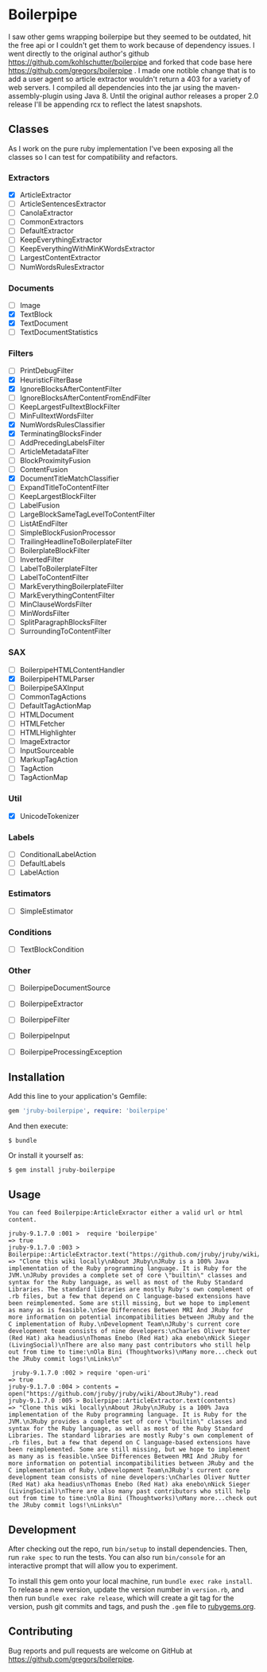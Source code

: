 # Boilerpipe

I saw other gems wrapping boilerpipe but they seemed to be outdated, hit the free api or I couldn't get them to work because of dependency issues. I went directly to the original author's github https://github.com/kohlschutter/boilerpipe and forked that code base here https://github.com/gregors/boilerpipe .  I made one notible change that is to add a user agent so article extractor wouldn't return a 403 for a variety of web servers. I compiled all dependencies into the jar using the maven-assembly-plugin using Java 8. Until the original author releases a proper 2.0 release I'll be appending rcx to reflect the latest snapshots.

## Classes

As I work on the pure ruby implementation I've been exposing all the classes so I can test for compatibility and refactors.

### Extractors

* [x] ArticleExtractor
* [ ] ArticleSentencesExtractor
* [ ] CanolaExtractor
* [ ] CommonExtractors
* [ ] DefaultExtractor
* [ ] KeepEverythingExtractor
* [ ] KeepEverythingWithMinKWordsExtractor
* [ ] LargestContentExtractor
* [ ] NumWordsRulesExtractor

### Documents

* [ ] Image
* [x] TextBlock
* [x] TextDocument
* [ ] TextDocumentStatistics

### Filters

* [ ] PrintDebugFilter
* [x] HeuristicFilterBase
* [x] IgnoreBlocksAfterContentFilter
* [ ] IgnoreBlocksAfterContentFromEndFilter
* [ ] KeepLargestFulltextBlockFilter
* [ ] MinFulltextWordsFilter
* [x] NumWordsRulesClassifier
* [x] TerminatingBlocksFinder
* [ ] AddPrecedingLabelsFilter
* [ ] ArticleMetadataFilter
* [ ] BlockProximityFusion
* [ ] ContentFusion
* [x] DocumentTitleMatchClassifier
* [ ] ExpandTitleToContentFilter
* [ ] KeepLargestBlockFilter
* [ ] LabelFusion
* [ ] LargeBlockSameTagLevelToContentFilter
* [ ] ListAtEndFilter
* [ ] SimpleBlockFusionProcessor
* [ ] TrailingHeadlineToBoilerplateFilter
* [ ] BoilerplateBlockFilter
* [ ] InvertedFilter
* [ ] LabelToBoilerplateFilter
* [ ] LabelToContentFilter
* [ ] MarkEverythingBoilerplateFilter
* [ ] MarkEverythingContentFilter
* [ ] MinClauseWordsFilter
* [ ] MinWordsFilter
* [ ] SplitParagraphBlocksFilter
* [ ] SurroundingToContentFilter

### SAX

* [ ] BoilerpipeHTMLContentHandler
* [x] BoilerpipeHTMLParser
* [ ] BoilerpipeSAXInput
* [ ] CommonTagActions
* [ ] DefaultTagActionMap
* [ ] HTMLDocument
* [ ] HTMLFetcher
* [ ] HTMLHighlighter
* [ ] ImageExtractor
* [ ] InputSourceable
* [ ] MarkupTagAction
* [ ] TagAction
* [ ] TagActionMap

### Util

* [x] UnicodeTokenizer

### Labels

* [ ] ConditionalLabelAction
* [ ] DefaultLabels
* [ ] LabelAction

### Estimators
* [ ] SimpleEstimator

### Conditions
* [ ] TextBlockCondition

### Other

* [ ] BoilerpipeDocumentSource
* [ ] BoilerpipeExtractor
* [ ] BoilerpipeFilter
* [ ] BoilerpipeInput
* [ ] BoilerpipeProcessingException



## Installation

Add this line to your application's Gemfile:

```ruby
gem 'jruby-boilerpipe', require: 'boilerpipe'
```

And then execute:

    $ bundle

Or install it yourself as:

    $ gem install jruby-boilerpipe

## Usage
    You can feed Boilerpipe:ArticleExractor either a valid url or html content.

    jruby-9.1.7.0 :001 >  require 'boilerpipe'
    => true
    jruby-9.1.7.0 :003 > Boilerpipe::ArticleExtractor.text("https://github.com/jruby/jruby/wiki/AboutJRuby")
    => "Clone this wiki locally\nAbout JRuby\nJRuby is a 100% Java implementation of the Ruby programming language. It is Ruby for the JVM.\nJRuby provides a complete set of core \"builtin\" classes and syntax for the Ruby language, as well as most of the Ruby Standard Libraries. The standard libraries are mostly Ruby's own complement of .rb files, but a few that depend on C language-based extensions have been reimplemented. Some are still missing, but we hope to implement as many as is feasible.\nSee Differences Between MRI And JRuby for more information on potential incompatibilities between JRuby and the C implementation of Ruby.\nDevelopment Team\nJRuby's current core development team consists of nine developers:\nCharles Oliver Nutter (Red Hat) aka headius\nThomas Enebo (Red Hat) aka enebo\nNick Sieger (LivingSocial)\nThere are also many past contributors who still help out from time to time:\nOla Bini (Thoughtworks)\nMany more...check out the JRuby commit logs!\nLinks\n"

     jruby-9.1.7.0 :002 > require 'open-uri'
    => true
    jruby-9.1.7.0 :004 > contents = open("https://github.com/jruby/jruby/wiki/AboutJRuby").read
    jruby-9.1.7.0 :005 > Boilerpipe::ArticleExtractor.text(contents)
    => "Clone this wiki locally\nAbout JRuby\nJRuby is a 100% Java implementation of the Ruby programming language. It is Ruby for the JVM.\nJRuby provides a complete set of core \"builtin\" classes and syntax for the Ruby language, as well as most of the Ruby Standard Libraries. The standard libraries are mostly Ruby's own complement of .rb files, but a few that depend on C language-based extensions have been reimplemented. Some are still missing, but we hope to implement as many as is feasible.\nSee Differences Between MRI And JRuby for more information on potential incompatibilities between JRuby and the C implementation of Ruby.\nDevelopment Team\nJRuby's current core development team consists of nine developers:\nCharles Oliver Nutter (Red Hat) aka headius\nThomas Enebo (Red Hat) aka enebo\nNick Sieger (LivingSocial)\nThere are also many past contributors who still help out from time to time:\nOla Bini (Thoughtworks)\nMany more...check out the JRuby commit logs!\nLinks\n"
    
## Development

After checking out the repo, run `bin/setup` to install dependencies. Then, run `rake spec` to run the tests. You can also run `bin/console` for an interactive prompt that will allow you to experiment.

To install this gem onto your local machine, run `bundle exec rake install`. To release a new version, update the version number in `version.rb`, and then run `bundle exec rake release`, which will create a git tag for the version, push git commits and tags, and push the `.gem` file to [rubygems.org](https://rubygems.org).

## Contributing

Bug reports and pull requests are welcome on GitHub at https://github.com/gregors/boilerpipe.

